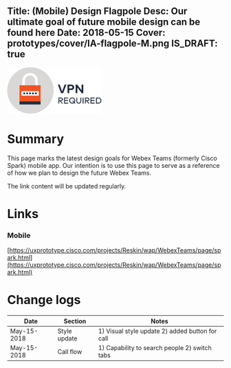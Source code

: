 Title: (Mobile) Design Flagpole
Desc: Our ultimate goal of future mobile design can be found here
Date: 2018-05-15
Cover: prototypes/cover/IA-flagpole-M.png
IS_DRAFT: true
---
![vpn_required](../../../img_data/prototypes/VPN.svg)

# Summary

This page marks the latest design goals for Webex Teams (formerly Cisco Spark) mobile app. Our intention is to use this page to serve as a reference of how we plan to design the future Webex Teams.

The link content will be updated regularly.

# Links


### Mobile 

[https://uxprototype.cisco.com/projects/Reskin/wap/WebexTeams/page/spark.html](https://uxprototype.cisco.com/projects/Reskin/wap/WebexTeams/page/spark.html)



# Change logs
Date | Section | Notes
--- | --- | ---
May-15-2018 | Style update | 1) Visual style update  2) added button for call
May-15-2018 | Call flow | 1) Capability to search people 2) switch tabs





